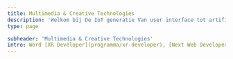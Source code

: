 ```yaml
---
title: Multimedia & Creative Technologies
description: 'Welkom bij De IoT generatie Van user interface tot artificial intelligence. Als cutting-edge MCT-student wil jij het internet van morgen ontwikkelen.'
type: page

subheader: 'Multimedia & Creative Technologies'
intro: Word [XR Developer](programma/xr-developer), [Next Web Developer](programma/next-web-developer), [AI Engineer](programma/ai-engineer) of [IoT Infrastructure Engineer](programma/iot-infrastructure-engineer).
---
```

